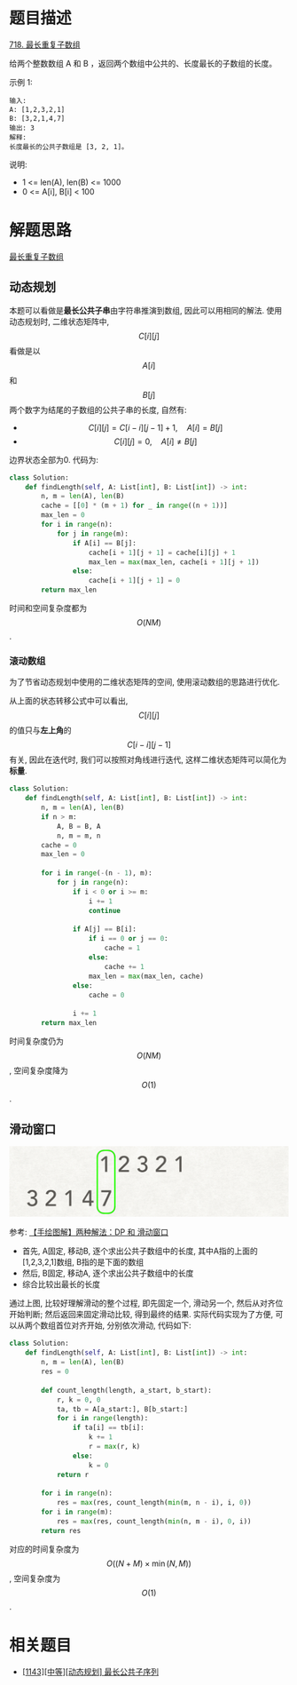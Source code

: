 # 题目描述

[718. 最长重复子数组](https://leetcode-cn.com/problems/maximum-length-of-repeated-subarray/)

给两个整数数组 A 和 B ，返回两个数组中公共的、长度最长的子数组的长度。

示例 1:
```
输入:
A: [1,2,3,2,1]
B: [3,2,1,4,7]
输出: 3
解释: 
长度最长的公共子数组是 [3, 2, 1]。
```

说明:

- 1 <= len(A), len(B) <= 1000
- 0 <= A[i], B[i] < 100

# 解题思路

[最长重复子数组](https://leetcode-cn.com/problems/maximum-length-of-repeated-subarray/solution/zui-chang-zhong-fu-zi-shu-zu-by-leetcode-solution/)

## 动态规划

本题可以看做是**最长公共子串**由字符串推演到数组, 因此可以用相同的解法. 使用动态规划时, 二维状态矩阵中, $$C[i][j]$$看做是以$$A[i]$$和$$B[j]$$两个数字为结尾的子数组的公共子串的长度, 自然有:

- $$C[i][j]=C[i-i][j-1] + 1, \quad A[i]=B[j]$$
- $$C[i][j]=0, \quad A[i] \ne B[j]$$

边界状态全部为0. 代码为:

```python
class Solution:
    def findLength(self, A: List[int], B: List[int]) -> int:
        n, m = len(A), len(B)
        cache = [[0] * (m + 1) for _ in range((n + 1))]
        max_len = 0
        for i in range(n):
            for j in range(m):
                if A[i] == B[j]:
                    cache[i + 1][j + 1] = cache[i][j] + 1
                    max_len = max(max_len, cache[i + 1][j + 1])
                else:
                    cache[i + 1][j + 1] = 0
        return max_len
```

时间和空间复杂度都为$$O(NM)$$.

### 滚动数组

为了节省动态规划中使用的二维状态矩阵的空间, 使用滚动数组的思路进行优化.

从上面的状态转移公式中可以看出, $$C[i][j]$$的值只与**左上角**的$$C[i-i][j-1]$$有关, 因此在迭代时, 我们可以按照对角线进行迭代, 这样二维状态矩阵可以简化为**标量**.

```python
class Solution:
    def findLength(self, A: List[int], B: List[int]) -> int:
        n, m = len(A), len(B)
        if n > m:
            A, B = B, A
            n, m = m, n
        cache = 0
        max_len = 0

        for i in range(-(n - 1), m):
            for j in range(n):
                if i < 0 or i >= m:
                    i += 1
                    continue

                if A[j] == B[i]:
                    if i == 0 or j == 0:
                        cache = 1
                    else:
                        cache += 1
                    max_len = max(max_len, cache)
                else:
                    cache = 0

                i += 1
        return max_len
```

时间复杂度仍为$$O(NM)$$, 空间复杂度降为$$O(1)$$.

## 滑动窗口

![](/Algorithm/imgs/bc7d3a75a57f9abd6d1f6d789e176af0ab65f5522f6c7119178b073c67ae6494-leetcode-718-lcs-window.gif)

参考: [【手绘图解】两种解法：DP 和 滑动窗口](https://leetcode-cn.com/problems/maximum-length-of-repeated-subarray/solution/zhe-yao-jie-shi-ken-ding-jiu-dong-liao-by-hyj8/)

- 首先, A固定, 移动B, 逐个求出公共子数组中的长度, 其中A指的上面的[1,2,3,2,1]数组, B指的是下面的数组
- 然后, B固定, 移动A, 逐个求出公共子数组中的长度
- 综合比较出最长的长度

通过上图, 比较好理解滑动的整个过程, 即先固定一个, 滑动另一个, 然后从对齐位开始判断; 然后返回来固定滑动比较, 得到最终的结果. 实际代码实现为了方便, 可以从两个数组首位对齐开始, 分别依次滑动, 代码如下:

```python
class Solution:
    def findLength(self, A: List[int], B: List[int]) -> int:
        n, m = len(A), len(B)
        res = 0

        def count_length(length, a_start, b_start):
            r, k = 0, 0
            ta, tb = A[a_start:], B[b_start:]
            for i in range(length):
                if ta[i] == tb[i]:
                    k += 1
                    r = max(r, k)
                else:
                    k = 0
            return r
        
        for i in range(n):
            res = max(res, count_length(min(m, n - i), i, 0))
        for i in range(m):
            res = max(res, count_length(min(n, m - i), 0, i))
        return res
```

对应的时间复杂度为$$O((N + M) \times \min(N,M))$$, 空间复杂度为$$O(1)$$.

# 相关题目

- [[1143][中等][动态规划] 最长公共子序列](/Algorithm/字符串/1143-最长公共子序列.md)
